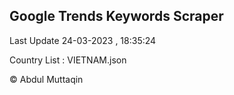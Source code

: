 

## Google Trends Keywords Scraper 
 
Last Update 24-03-2023 , 18:35:24

Country List :
VIETNAM.json



© Abdul Muttaqin 

